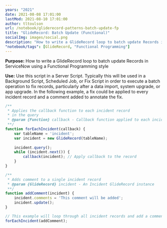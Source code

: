```yaml
---
years: "2021"
date: 2021-08-08 17:01:00
lastMod: 2021-08-10 17:01:00
author: tltoulson
url: /notebook/gliderecord-patterns-batch-update-fp
title: "GlideRecord: Batch Update (Functional)"
socialImg: images/social.png
description: "How to write a GlideRecord loop to batch update Records in ServiceNow using a Functional Programming style"
"notebook/tags": [GlideRecord, "Functional Programming"]
---
```


**Purpose:** How to write a GlideRecord loop to batch update Records in ServiceNow using a Functional Programming style

**Use:** Use this script in a Server Script. Typically this will be used in a Background Script, Scheduled Job, or Fix Script in order to execute a batch operation to fix records, particularly after a data import, system upgrade, or app upgrade. In the following example, a fix could be applied to every incident record and a comment added to annotate the fix.

```js
/**
 * Applies the callback function to each incident record 
 * in the query
 * @param {Function} callback - Callback function applied to each incident record
 **/
function forEachIncident(callback) {
    var tableName = 'incident';
    var incident = new GlideRecord(tableName);
    
    incident.query();
    while (incident.next()) {
        callback(incident); // Apply callback to the record
    }
}

/**
 * Adds comment to a single incident record
 * @param {GlideRecord} incident - An Incident GlideRecord instance
 **/
function addComment(incident) {
    incident.comments = 'This comment will be added';
    incident.update();
}

// This example will loop through all incident records and add a comment
forEachIncident(addComment);
```